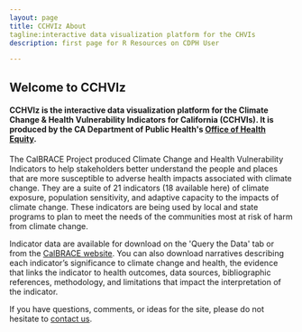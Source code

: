 ```yaml
---
layout: page
title: CCHVIz About
tagline:interactive data visualization platform for the CHVIs
description: first page for R Resources on CDPH User

---
```


## Welcome to CCHVIz 

#### CCHVIz is the interactive data visualization platform for the Climate Change & Health Vulnerability Indicators for California (CCHVIs). It is produced by the CA Department of Public Health's [Office of Health Equity](http://bit.ly/CDPHOHE).

The CalBRACE Project produced Climate Change and Health 
Vulnerability Indicators to help stakeholders better understand the people and places that are more susceptible to adverse health impacts associated with climate change. They are a suite of 21 indicators (18 available here) of climate exposure, population sensitivity, and adaptive capacity to the impacts of climate change. These indicators are being used by local and state programs to plan to meet the needs of the communities most at risk of harm from climate change.  

Indicator data are available for download on the 'Query the Data' tab or from the [CalBRACE website](bit.ly/calbrace). You can also download narratives describing each indicator’s significance to climate change and health, the evidence that links the indicator to health outcomes, data sources, bibliographic references, methodology, and limitations that impact the interpretation of the indicator.

If you have questions, comments, or ideas for the site, please do not hesitate to [contact us](mailto:jason.vargo@cdph.ca.gov).
